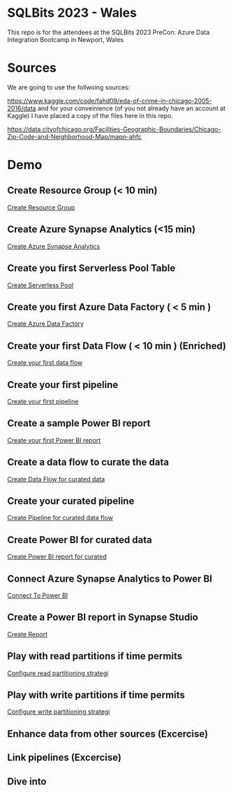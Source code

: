 # SQLBits 2023 - Wales
This repo is for the attendees at the SQLBits 2023 PreCon: Azure Data Integration Bootcamp in Newport, Wales

# Sources
We are going to use the follwoing sources:

https://www.kaggle.com/code/fahd09/eda-of-crime-in-chicago-2005-2016/data
and for your conveinience (of you not already have an account at Kaggle) I have placed a copy of the files here in this repo.

https://data.cityofchicago.org/Facilities-Geographic-Boundaries/Chicago-Zip-Code-and-Neighborhood-Map/mapn-ahfc


# Demo
## Create Resource Group (< 10 min)

[Create Resource Group](./1-ResourceGroup.md)

## Create Azure Synapse Analytics (<15 min)

[Create Azure Synapse Analytics](./2-AzureSynapseAnalytics.md)

## Create you first Serverless Pool Table

[Create Serverless Pool](./3-ServerlessPool.md)

## Create you first Azure Data Factory ( < 5 min )

[Create Azure Data Factory](./4-AzureDataFactory.md)

## Create your first Data Flow ( < 10 min ) (Enriched)

[Create your first data flow](./5-FirstDataFLow_enriched.md)

## Create your first pipeline

[Create your first pipeline](./6-FirstPipeline.md)

## Create a sample Power BI report

[Create your first Power BI report](./7-PowerBI_enriched.md)

## Create a data flow to curate the data

[Create Data Flow for curated data](./8-DataFlow_curated.md)

## Create your curated pipeline

[Create Pipeline for curated data flow](./9-Pipeline_curated.md)

## Create Power BI for curated data

[Create Power BI report for curated](./10-PowerBI_curated.md)

## Connect Azure Synapse Analytics to Power BI

[Connect To Power BI](./11-ConnectToPowerBI.md)

## Create a Power BI report in Synapse Studio

[Create Report](./12-CreateAPowerBIReportInSynapseStudio.md)

## Play with read partitions if time permits

[Configure read partitioning strategi](./13-PartitioningRead.md)

## Play with write partitions if time permits

[Configure write partitioning strategi](./14-PartitioningWrite.md)

## Enhance data from other sources (Excercise)

## Link pipelines (Excercise)

## Dive into 
